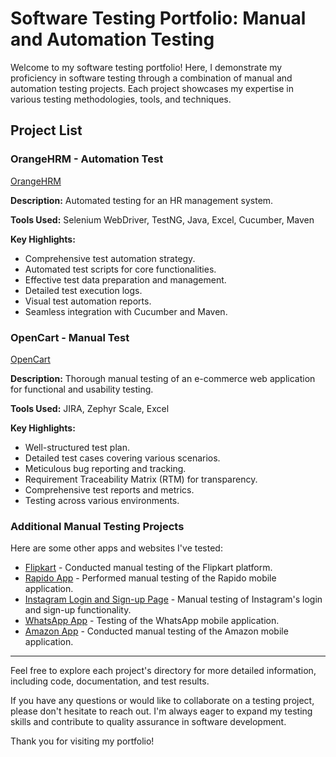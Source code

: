 # Software Testing Portfolio: Manual and Automation Testing

Welcome to my software testing portfolio! Here, I demonstrate my proficiency in software testing through a combination of manual and automation testing projects. Each project showcases my expertise in various testing methodologies, tools, and techniques.

## Project List

### OrangeHRM - Automation Test

[OrangeHRM](/OrangeHRM%20-%20Automation%20Test)

**Description:** Automated testing for an HR management system.

**Tools Used:** Selenium WebDriver, TestNG, Java, Excel, Cucumber, Maven

**Key Highlights:**
- Comprehensive test automation strategy.
- Automated test scripts for core functionalities.
- Effective test data preparation and management.
- Detailed test execution logs.
- Visual test automation reports.
- Seamless integration with Cucumber and Maven.

### OpenCart - Manual Test

[OpenCart](/OpenCart%20-%20Manual%20Test)

**Description:** Thorough manual testing of an e-commerce web application for functional and usability testing.

**Tools Used:** JIRA, Zephyr Scale, Excel

**Key Highlights:**
- Well-structured test plan.
- Detailed test cases covering various scenarios.
- Meticulous bug reporting and tracking.
- Requirement Traceability Matrix (RTM) for transparency.
- Comprehensive test reports and metrics.
- Testing across various environments.

### Additional Manual Testing Projects

Here are some other apps and websites I've tested:

- [Flipkart](/Additional%20Manual%20Projects/Flipkart%20Test%20Cases.csv) - Conducted manual testing of the Flipkart platform.
- [Rapido App](/Additional%20Manual%20Projects/Rapido%20Test%20Cases.csv) - Performed manual testing of the Rapido mobile application.
- [Instagram Login and Sign-up Page](/Additional%20Manual%20Projects/Instagram%20Test%20Cases.csv) - Manual testing of Instagram's login and sign-up functionality.
- [WhatsApp App](/Additional%20Manual%20Projects/WhatsApp%20Test%20Cases.csv) - Testing of the WhatsApp mobile application.
- [Amazon App](/Additional%20Manual%20Projects/Amazon%20Test%20Cases.csv) - Conducted manual testing of the Amazon mobile application.


---

Feel free to explore each project's directory for more detailed information, including code, documentation, and test results.

If you have any questions or would like to collaborate on a testing project, please don't hesitate to reach out. I'm always eager to expand my testing skills and contribute to quality assurance in software development.

Thank you for visiting my portfolio!
